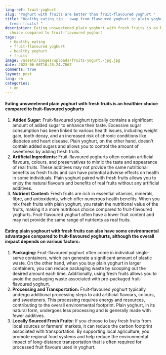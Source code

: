```yaml
---
lang-ref: fruit-yoghurt
slug: "Yoghurt with fruits are better than fruit-flavoured yoghurt "
title: "Healthy eating tip : swap from flavoured yoghurt to plain yoghurt with
  fresh fruits! "
description: Eating unsweetened plain yoghurt with fresh fruits is an healthier
  choice compared to fruit-flavoured yoghurt
tags:
  - Healthy eating
  - fruit-flavoured yoghurt
  - healthy yoghurt
  - fruits
image: /assets/images/uploads/fruits-yogurt.-jpg.jpg
date: 2023-06-06T16:28:24.786Z
comments: true
layout: post
lang: en
categories:
  - en
---
```

#### **Eating unsweetened plain yoghurt with fresh fruits is an healthier choice compared to fruit-flavoured yoghurts**

1. **Added Sugar:** Fruit-flavoured yoghurt typically contains a significant amount of added sugar to enhance their taste. Excessive sugar consumption has been linked to various health issues, including weight gain, tooth decay, and an increased risk of chronic conditions like diabetes and heart disease. Plain yoghurt, on the other hand, doesn't contain added sugars and allows you to control the amount of sweetness by adding fresh fruits.
2. **Artificial Ingredients:** Fruit-flavoured yoghurts often contain artificial flavours, colours, and preservatives to mimic the taste and appearance of real fruits. These additives may not provide the same nutritional benefits as fresh fruits and can have potential adverse effects on health in some individuals. Plain yoghurt paired with fresh fruits allows you to enjoy the natural flavours and benefits of real fruits without any artificial additives.
3. **Nutrient Content:** Fresh fruits are rich in essential vitamins, minerals, fibre, and antioxidants, which offer numerous health benefits. When you mix fresh fruits with plain yoghurt, you retain the nutritional value of the fruits, making it a more nutritious choice compared to fruit-flavoured yoghurts. Fruit-flavoured yoghurt often have a lower fruit content and may not provide the same range of nutrients as real fruits.

#### Eating plain yoghourt with fresh fruits can also have some environmental advantages compared to fruit-flavoured yoghurts, although the overall impact depends on various factors:

1. **Packaging:** Fruit-flavoured yoghurt often come in individual single-serve containers, which can generate a significant amount of plastic waste. On the other hand, when you buy plain yoghurt in larger containers, you can reduce packaging waste by scooping out the desired amount each time. Additionally, using fresh fruits allows you to avoid the packaging waste associated with pre-packaged fruit-flavoured yoghurt.
2. **Processing and Transportation:** Fruit-flavoured yoghurt typically undergo additional processing steps to add artificial flavours, colours, and sweeteners. This processing requires energy and resources, contributing to the overall environmental footprint. Plain yoghurt, in its natural form, undergoes less processing and is generally made with fewer additives.
3. **Locally Sourced Fresh Fruits:** If you choose to buy fresh fruits from local sources or farmers' markets, it can reduce the carbon footprint associated with transportation. By supporting local agriculture, you promote regional food systems and help reduce the environmental impact of long-distance transportation that is often required for processed fruit flavours used in yoghurt.
